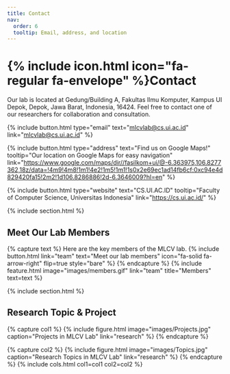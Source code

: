 ```yaml
---
title: Contact
nav:
  order: 6
  tooltip: Email, address, and location
---
```


# {% include icon.html icon="fa-regular fa-envelope" %}Contact

Our lab is located at Gedung/Building A, Fakultas Ilmu Komputer, Kampus UI Depok, Depok, Jawa Barat, Indonesia, 16424. Feel free to contact one of our researchers for collaboration and consultation.

{%
  include button.html
  type="email"
  text="mlcvlab@cs.ui.ac.id"
  link="mlcvlab@cs.ui.ac.id"
%}

{% include button.html type="address" text="Find us on Google Maps!" tooltip="Our location on Google Maps for easy navigation" link="https://www.google.com/maps/dir//fasilkom+ui/@-6.363975,106.8277362,18z/data=!4m9!4m8!1m1!4e2!1m5!1m1!1s0x2e69ec1ad14fb6cf:0xc94e4d829420fa15!2m2!1d106.8286886!2d-6.3646009?hl=en" %}

{% include button.html type="website" text="CS.UI.AC.ID" tooltip="Faculty of Computer Science, Universitas Indonesia" link="https://cs.ui.ac.id/" %}

{% include section.html %}
## Meet Our Lab Members
{% capture text %}
Here are the key members of the MLCV lab.
{%
  include button.html
  link="team"
  text="Meet our lab members"
  icon="fa-solid fa-arrow-right"
  flip=true
  style="bare"
%}
{% endcapture %}
{%
  include feature.html
  image="images/members.gif"
  link="team"
  title="Members"
  text=text
%}

{% include section.html %}
## Research Topic & Project
{% capture col1 %}
{%
  include figure.html
  image="images/Projects.jpg"
  caption="Projects in MLCV Lab"
  link="research"
%}
{% endcapture %}

{% capture col2 %}
{%
  include figure.html
  image="images/Topics.jpg"
  caption="Research Topics in MLCV Lab"
  link="research"
%}
{% endcapture %}
{% include cols.html col1=col1 col2=col2 %}

